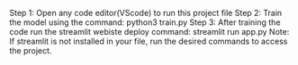 Step 1: Open any code editor(VScode) to run this project file
Step 2: Train the model using the command: python3 train.py
Step 3: After training the code run the streamlit webiste deploy command: streamlit run app.py
Note: If streamlit is not installed in your file, run the desired commands to access the project. 
